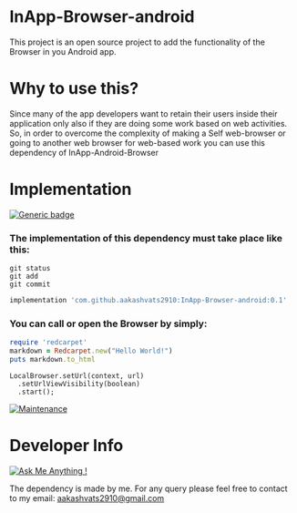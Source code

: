 # InApp-Browser-android
This project is an open source project to add the functionality of the Browser in you Android app.
# Why to use this?
Since many of the app developers want to retain their users inside their application only also if they are doing some work based on web activities.
So, in order to overcome the complexity of making a Self web-browser or going to another web browser for web-based work you can use this dependency of InApp-Android-Browser

# Implementation

[![Generic badge](https://img.shields.io/badge/Jitpack-v0.1-green.svg)](https://shields.io/)

<h3>The implementation of this dependency must take place like this:</h3>

```
git status
git add
git commit
```

```gradle
implementation 'com.github.aakashvats2910:InApp-Browser-android:0.1'
```

<h3>You can call or open the Browser by simply:</h3>

```ruby
require 'redcarpet'
markdown = Redcarpet.new("Hello World!")
puts markdown.to_html
```

```
LocalBrowser.setUrl(context, url)
  .setUrlViewVisibility(boolean)
  .start();
```

[![Maintenance](https://img.shields.io/badge/Maintained%3F-yes-green.svg)](https://GitHub.com/Naereen/StrapDown.js/graphs/commit-activity)

# Developer Info

[![Ask Me Anything !](https://img.shields.io/badge/Ask%20me-anything-1abc9c.svg)](https://GitHub.com/Naereen/ama)

The dependency is made by me. For any query please feel free to contact to my email: aakashvats2910@gmail.com
